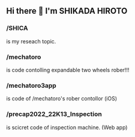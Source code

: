 ## Hi there 👋 I'm SHIKADA HIROTO

### /SHICA
is my reseach topic.

### /mechatoro 
is code contolling expandable two wheels rober!!!

### /mechatoro3app
is code of /mechatoro's rober contollor (iOS)

### /precap2022_22K13_Inspection
is scicret code of inspection machine. (Web app)


<!--
**bambi01-95/bambi01-95** is a ✨ _special_ ✨ repository because its `README.md` (this file) appears on your GitHub profile.

Here are some ideas to get you started:

- 🔭 I’m currently working on ...
- 🌱 I’m currently learning ...
- 👯 I’m looking to collaborate on ...
- 🤔 I’m looking for help with ...
- 💬 Ask me about ...
- 📫 How to reach me: ...
- 😄 Pronouns: ...
- ⚡ Fun fact: ...
-->
